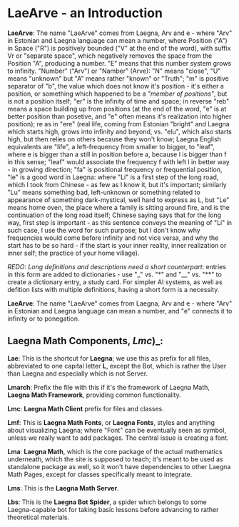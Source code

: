 # LaeArve - an Introduction

__LaeArve__: The name "LaeArve" comes from Laegna, Arv and e - where "Arv" in Estonian and Laegna language can mean a number, where Position ("A") in Space ("R") is positively bounded ("V" at the end of the word), with suffix Vr or "separate space", which negatively removes the space from the Position "A", producing a number. "E" means that this number system grows to infinity. "Number" ("Arv") or "Namber" (Arve): "N" means "close", "U" means "unknown" but "A" means rather "known" or "Truth"; "m" is positive separator of "b", the value which does not know it's position - it's either a position, or something which happened to be a _"member of positions"_, but is not a position itself; "er" is the infinity of time and space; in reverse "reb" means a space building up from positions (at the end of the word, "e" is at better position than posetive, and "e" often means it's realization into higher position); re as in "ere" (real life, coming from Estonian "bright" and Laegna which starts high, grows into infinity and beyond, vs. "elu", which also starts high, but then relies on others because they won't know; Laegna English equivalents are "life", a left-frequency from smaller to bigger, to "leaf", where e is bigger than a still in position before a, because l is bigger than f in this sense; "leaf" would associate the frequency f with left l in better way - in growing direction; "fa" is positional frequency or frequential position, "le" is a good word in Laegna: where "Lí" is a first step of the long road, which I took from Chinese - as few as I know it, but it's important; similarly "Lu" means something bad, left-unknown or something related to appearance of something dark-mystical, well hard to express as L, but "Le" means home oven, the place where a family is sitting around fire, and is the continuation of the long road itself; Chinese saying says that for the long way, first step is important - as this sentence conveys the meaning of "Lí" in such case, I use the word for such purpose; but I don't know why frequencies would come before infinity and not vice versa, and why the start has to be so hard - if the start is your inner reality, inner realization or inner self; the practice of your home village).

_REDO: Long definitions and descriptions need a short counterpart_: entries in this form are added to dictionaries - use "_" vs. "*" and "__" vs. "**" to create a dictionary entry, a study card. For simpler AI systems, as well as defition lists with multiple definitions, having a short form is a necessity.

__LaeArve__: The name "LaeArve" comes from Laegna, Arv and e - where "Arv" in Estonian and Laegna language can mean a number, and "e" connects it to infinity or to ponegation.

## __Laegna Math Components__, _Lmc_)_:

__Lae__: This is the shortcut for __Laegna__; we use this as prefix for all files, abbreviated to one capital letter __L__, except the Bot, which is rather the User than Laegna and especially which is not Server.

__Lmarch__: Prefix the file with this if it's the framework of Laegna Math, __Laegna Math Framework__, providing common functionality.

__Lmc__: __Laegna Math Client__ prefix for files and classes.

__Lmf__: This is __Laegna Math Fonts__, or __Laegna Fonts__, styles and anything about visualizing Laegna; where "Font" can be eventually seen as symbol, unless we really want to add packages. The central issue is creating a font.

__Lma__: __Laegna Math__, which is the core package of the actual mathematics underneath, which the site is supposed to teach; it's meant to be used as standalone package as well, so it won't have dependencies to other Laegna Math Pages, except for classes specifically meant to integrate.

__Lms__: This is the __Laegna Math Server__.

__Lbs__: This is the __Laegna Bot Spider__, a spider which belongs to some Laegna-capable bot for taking basic lessons before advancing to rather theoretical materials.